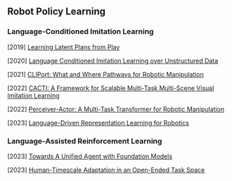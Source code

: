 ## Robot Policy Learning

### Language-Conditioned Imitation Learning

[2019] [Learning Latent Plans from Play](https://arxiv.org/abs/1903.01973)

[2020] [Language Conditioned Imitation Learning over Unstructured Data](https://arxiv.org/abs/2005.07648)

[2021] [CLIPort: What and Where Pathways for Robotic Manipulation](https://arxiv.org/abs/2109.12098)

[2022] [CACTI: A Framework for Scalable Multi-Task Multi-Scene Visual Imitation Learning](https://arxiv.org/abs/2212.05711)

[2022] [Perceiver-Actor: A Multi-Task Transformer for Robotic Manipulation](https://arxiv.org/abs/2209.05451)

[2023] [Language-Driven Representation Learning for Robotics](https://arxiv.org/abs/2302.12766)



### Language-Assisted Reinforcement Learning

[2023] [Towards A Unified Agent with Foundation Models](https://arxiv.org/abs/2307.09668)

[2023] [Human-Timescale Adaptation in an Open-Ended Task Space](https://arxiv.org/abs/2301.07608)